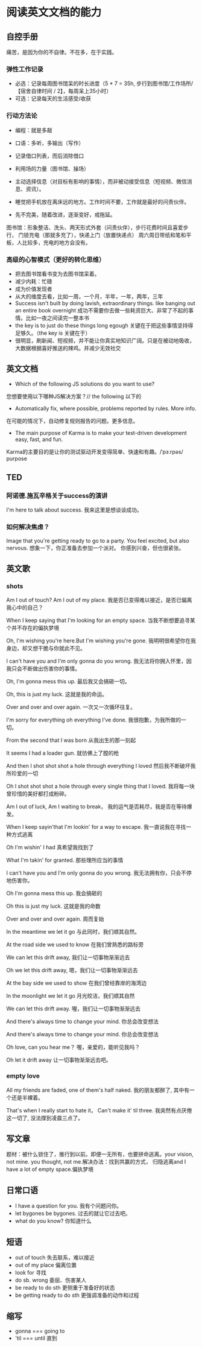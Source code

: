 # 阅读英文文档的能力

## 自控手册

痛苦，是因为你的不自律。不在多，在于实践。

### 弹性工作记录

* 必选：记录每周图书馆呆的时长进度（5 * 7 = 35h, 步行到图书馆/工作场所/【宿舍自律时间 / 2】，每周呆上35小时）
* 可选：记录每天的生活感受/收获

### 行动方法论

* 编程：就是多敲
* 口语：多听，多输出（写作）

* 记录借口列表，而后消除借口
* 利用场的力量（图书馆、操场）
* 主动选择信息（对目标有影响的事情），而非被动接受信息（短视频、微信消息、资讯）。
* 睡觉把手机放在离床远的地方。工作时间不要，工作就是最好的问责伙伴。
* 先不完美，随着改进，逐渐变好，戒拖延。

图书馆：形象整洁、洗头、两天形式外套（问责伙伴），步行花费时间且喜爱步行，
门锁充电（那就多充了），快递上门（放置快递点）
周六周日带纸和笔和平板，人比较多，充电的地方会没有。

### 高级的心智模式（更好的转化思维）

* 把去图书馆看书变为去图书馆呆着。
* 减少内耗：忙碌
* 成为价值发现者
* 从大的维度去看，比如一周，一个月，半年，一年，两年，三年
* Success isn't built by doing lavish, extraordinary things. like banging out an entire book overnight
成功不需要你去做一些耗资巨大、非常了不起的事情。比如一夜之间读完一整本书
* the key is to just do these things long egough
关键在于把这些事情坚持得足够久。（the key is 关键在于）
* 很明显，刷新闻、短视频，并不能让你真实地知识广阔。只是在被动地吸收，大数据根据喜好推送的辣鸡。并减少无效社交

## 英文文档

* Which of the following JS solutions do you want to use?

您想要使用以下哪种JS解决方案？// the following 以下的

* Automatically fix, where possible, problems reported by rules. More info.

在可能的情况下，自动修复规则报告的问题。更多信息。

* The main purpose of Karma is to make your test-driven development easy, fast, and fun.

Karma的主要目的是让你的测试驱动开发变得简单、快速和有趣。/ˈpɜːrpəs/ purpose

## TED

### 阿诺德.施瓦辛格关于success的演讲

I'm here to talk about success.
我来这里是想谈谈成功。

### 如何解决焦虑？

Image that you're getting ready to go to a party. You feel excited, but also nervous.
想象一下，你正准备去参加一个派对。 你感到兴奋，但也很紧张。

## 英文歌

### shots

Am I out of touch? Am I out of my place.
我是否已变得难以接近，是否已偏离我心中的自己？

When I keep saying that I'm looking for an empty space. 
当我不断想要追寻某个并不存在的偏执梦境

Oh, I'm wishing you're here.But I'm wishing you're gone.
我明明很希望你在我身边，却又想干脆与你就此不见。

I can't have you and I'm only gonna do you wrong.
我无法将你拥入怀里，因我只会不断做出伤害你的事情。

Oh, I'm gonna mess this up.
最后我又会搞砸一切。

Oh, this is just my luck.
这就是我的命运。

Over and over and over again.
一次又一次循环往复。

I'm sorry for everything oh everything I've done.
我很抱歉，为我所做的一切。

From the second that I was born
从我出生的那一刻起

It seems I had a loader gun.
就彷佛上了膛的枪

And then I shot shot shot a hole through everything I loved
然后我不断破坏我所珍爱的一切

Oh I shot shot shot a hole through every single thing that I loved.
我将每一块曾珍惜的美好都打成粉碎。

Am I out of luck, Am I waiting to break，
我的运气是否耗尽，我是否在等待爆发。

When I keep sayin'that I'm lookin' for a way to escape.
我一直说我在寻找一种方式逃离

Oh I'm wishin' I had
真希望我找到了

What I'm takin' for granted.
那些理所应当的事情

I can't have you and I'm only gonna do you wrong.
我无法拥有你，只会不停地伤害你。

Oh I'm gonna mess this up.
我会搞砸的

Oh this is just my luck.
这就是我的命数

Over and over and over again.
周而复始

In the meantime we let it go
与此同时，我们顺其自然。

At the road side we used to know
在我们曾熟悉的路标旁

We can let this drift away,
我们让一切事物渐渐远去

Oh we let this drift away,
嗯，我们让一切事物渐渐远去

At the bay side we used to show
在我们曾经靠岸的海湾边

In the moonlight we let it go
月光皎洁，我们顺其自然

We can let this drift away.
喔，我们让一切事物渐渐远去

And there's always time to change your mind.
你总会改变想法

And there's always time to change your mind.
你总会改变想法

Oh love, can you hear me？
喔，亲爱的，能听见我吗？

Oh let it drift away
让一切事物渐渐远去吧。

### empty love

All my friends are faded, one of them's half naked.
我的朋友都醉了, 其中有一个还是半裸着。

That's when I really start to hate it， Can't make it' til three.
我突然有点厌倦这一切了, 没法撑到凌晨三点了。

## 写文章

题材：被什么锁住了，推行到以前。即便一无所有，也要拼命逃离。your vision, not mine.
you thought, not me.解决办法：找到共赢的方式，
归隐逃离and I have a lot of empty space.偏执梦境

## 日常口语

* I have a question for you. 我有个问题问你。
* let bygones be bygones. 过去的就让它过去吧。
* what do you know? 你知道什么

## 短语

* out of touch 失去联系，难以接近
* out of my place 偏离位置
* look for 寻找
* do sb. wrong 委屈、伤害某人
* be ready to do sth 更侧重于准备好的状态
* be getting ready to do sth 更强调准备的动作和过程
 <!-- 例如，“I'm ready to go to work.”（我准备好去上班了。）更强调已经完成了准备工作，可以随时出发的状态；而 “I'm getting ready to go to work.” 则突出正在进行准备工作的这个过程。 -->

## 缩写

* gonna === going to
* 'til === until 直到
